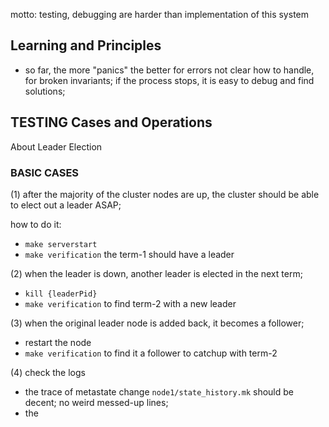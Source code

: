 

motto: testing, debugging are harder than implementation of this system

## Learning and Principles
- so far, the more "panics" the better for errors not clear how to handle, for broken invariants;
  if the process stops, it is easy to debug and find solutions;



## TESTING Cases and Operations

About Leader Election


### BASIC CASES
(1) after the majority of the cluster nodes are up, the cluster should be able to elect out a leader ASAP;

how to do it:
- `make serverstart`
- `make verification` the term-1 should have a leader

(2) when the leader is down, another leader is elected in the next term;

- `kill {leaderPid}`
- `make verification` to find term-2 with a new leader

(3) when the original leader node is added back, it becomes a follower;
- restart the node
- `make verification` to find it a follower to catchup with term-2

(4) check the logs
- the trace of metastate change `node1/state_history.mk` should be decent; no weird messed-up lines;
- the 